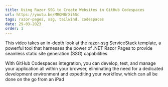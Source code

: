 ```yaml
---
title: Using Razor SSG to Create Websites in GitHub Codespaces
url: https://youtu.be/MRQMBrXi5Sc
tags: razor-pages, ssg, tailwind, codespaces
date: 29-03-2023
order: 1
---
```


This video takes an in-depth look at the [razor-ssg](https://razor-ssg.web-templates.io) ServiceStack template, a powerful tool that 
harnesses the power of .NET Razor Pages to provide seamless static site generation (SSG) capabilities 

With GitHub Codespaces integration, you can develop, test, and manage your application all within your browser, eliminating the need 
for a dedicated development environment and expediting your workflow, which can all be done on the go from an iPad
